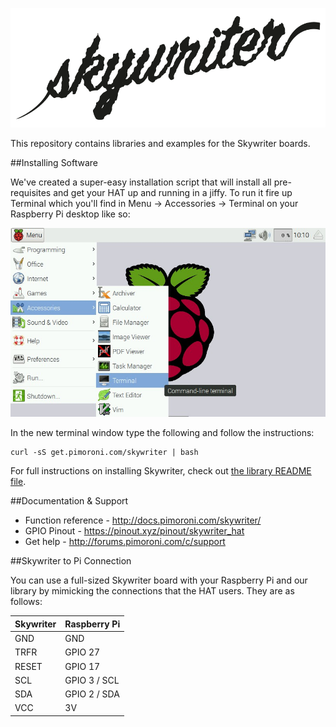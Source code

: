 ![Skywriter](skywriter-logo.png)

This repository contains libraries and examples for the Skywriter boards.

##Installing Software

We've created a super-easy installation script that will install all pre-requisites and get your HAT up and running in a jiffy. To run it fire up Terminal which you'll find in Menu -> Accessories -> Terminal on your Raspberry Pi desktop like so:

![Finding the terminal](terminal.jpg)

In the new terminal window type the following and follow the instructions:

```
curl -sS get.pimoroni.com/skywriter | bash
```

For full instructions on installing Skywriter, check out [the library README file](/python/library/README.md).

##Documentation & Support

* Function reference - http://docs.pimoroni.com/skywriter/
* GPIO Pinout - https://pinout.xyz/pinout/skywriter_hat
* Get help - http://forums.pimoroni.com/c/support

##Skywriter to Pi Connection

You can use a full-sized Skywriter board with your Raspberry Pi and our library by mimicking the connections that the HAT users. They are as follows:

Skywriter  | Raspberry Pi
-----------|--------------
GND        | GND
TRFR       | GPIO 27
RESET      | GPIO 17
SCL        | GPIO 3 / SCL
SDA        | GPIO 2 / SDA
VCC        | 3V
